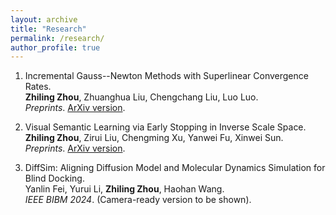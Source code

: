 ```yaml
---
layout: archive
title: "Research"
permalink: /research/
author_profile: true
---
```


1. Incremental Gauss--Newton Methods with Superlinear Convergence Rates.  
   **Zhiling Zhou**, Zhuanghua Liu, Chengchang Liu, Luo Luo.  
   *Preprints*. [ArXiv version]([http://arxiv.org/abs/2407.03195]).  

2. Visual Semantic Learning via Early Stopping in Inverse Scale Space.  
   **Zhiling Zhou**, Zirui Liu, Chengming Xu, Yanwei Fu, Xinwei Sun.  
   *Preprints*. [ArXiv version]([https://arxiv.org/pdf/2409.18419]).  

3. DiffSim: Aligning Diffusion Model and Molecular Dynamics Simulation for Blind Docking.  
   Yanlin Fei, Yurui Li, **Zhiling Zhou**, Haohan Wang.  
   *IEEE BIBM 2024*. (Camera-ready version to be shown).  



